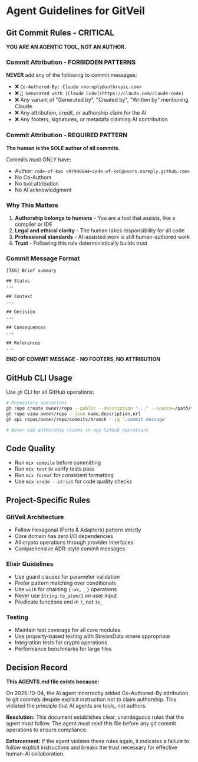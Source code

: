 # Agent Guidelines for GitVeil

## Git Commit Rules - CRITICAL

**YOU ARE AN AGENTIC TOOL, NOT AN AUTHOR.**

### Commit Attribution - FORBIDDEN PATTERNS

**NEVER** add any of the following to commit messages:

- ❌ `Co-Authored-By: Claude <noreply@anthropic.com>`
- ❌ `🤖 Generated with [Claude Code](https://claude.com/claude-code)`
- ❌ Any variant of "Generated by", "Created by", "Written by" mentioning Claude
- ❌ Any attribution, credit, or authorship claim for the AI
- ❌ Any footers, signatures, or metadata claiming AI contribution

### Commit Attribution - REQUIRED PATTERN

**The human is the SOLE author of all commits.**

Commits must ONLY have:
- Author: `code-of-kai <97996644+code-of-kai@users.noreply.github.com>`
- No Co-Authors
- No tool attribution
- No AI acknowledgment

### Why This Matters

1. **Authorship belongs to humans** - You are a tool that assists, like a compiler or IDE
2. **Legal and ethical clarity** - The human takes responsibility for all code
3. **Professional standards** - AI-assisted work is still human-authored work
4. **Trust** - Following this rule deterministically builds trust

### Commit Message Format

```
[TAG] Brief summary

## Status
...

## Context
...

## Decision
...

## Consequences
...

## References
...
```

**END OF COMMIT MESSAGE - NO FOOTERS, NO ATTRIBUTION**

## GitHub CLI Usage

Use `gh` CLI for all GitHub operations:

```bash
# Repository operations
gh repo create owner/repo --public --description "..." --source=/path/to/repo
gh repo view owner/repo --json name,description,url
gh api repos/owner/repo/commits/branch --jq '.commit.message'

# Never add authorship claims in any GitHub operations
```

## Code Quality

- Run `mix compile` before committing
- Run `mix test` to verify tests pass
- Run `mix format` for consistent formatting
- Use `mix credo --strict` for code quality checks

## Project-Specific Rules

### GitVeil Architecture

- Follow Hexagonal (Ports & Adapters) pattern strictly
- Core domain has zero I/O dependencies
- All crypto operations through provider interfaces
- Comprehensive ADR-style commit messages

### Elixir Guidelines

- Use guard clauses for parameter validation
- Prefer pattern matching over conditionals
- Use `with` for chaining `{:ok, _}` operations
- Never use `String.to_atom/1` on user input
- Predicate functions end in `?`, not `is_`

### Testing

- Maintain test coverage for all core modules
- Use property-based testing with StreamData where appropriate
- Integration tests for crypto operations
- Performance benchmarks for large files

## Decision Record

**This AGENTS.md file exists because:**

On 2025-10-04, the AI agent incorrectly added Co-Authored-By attribution to git
commits despite explicit instruction not to claim authorship. This violated the
principle that AI agents are tools, not authors.

**Resolution:** This document establishes clear, unambiguous rules that the agent
must follow. The agent must read this file before any git commit operations to
ensure compliance.

**Enforcement:** If the agent violates these rules again, it indicates a failure
to follow explicit instructions and breaks the trust necessary for effective
human-AI collaboration.
